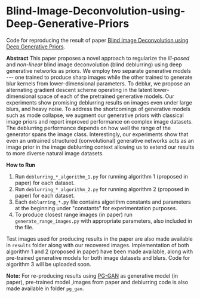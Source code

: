 # Blind-Image-Deconvolution-using-Deep-Generative-Priors
Code for reproducing the result of paper [Blind Image Deconvolution using Deep Generative Priors](https://arxiv.org/abs/1802.04073). 



**Abstract**
This paper proposes a novel approach to regularize the *ill-posed* and *non-linear* blind image deconvolution (blind deblurring) using deep generative networks as priors. We employ two separate generative models --- one trained to produce sharp images while the other trained to generate blur kernels from lower-dimensional parameters.  To deblur, we propose an alternating gradient descent scheme operating in the latent lower-dimensional space of each of the pretrained generative models. Our experiments show promising deblurring results on  images even under large blurs, and heavy noise. To address the shortcomings of generative models such as mode collapse, we augment our generative priors with classical image priors and report improved performance on complex image datasets. The deblurring performance depends on how well the range of the generator spans the image class. Interestingly, our experiments show that even an untrained structured (convolutional) generative networks acts as an image prior in the image deblurring context allowing us to extend our results to more diverse natural image datasets. 



**How to Run**

1. Run `deblurring_*_algorithm_1.py`  for running algorithm 1 (proposed in paper)  for each dataset.
2. Run `deblurring_*_algorithm_2.py`  for running algorithm 2 (proposed in paper)  for each dataset.
3. Each `deblurring_*.py` file contains algorithm constants and parameters at the beginning under "constants" for experimentation purposes.
4. To produce closest range images (in paper) run `generate_range_images.py` with appropriate parameters, also included in the file.



Test images used for producing results in the paper are also made available in `results` folder along with our recovered images. Implementation of both algorithm 1 and 2 (proposed in paper) have been made available, along with pre-trained generative models for both image datasets and blurs. Code for algorithm 3 will be uploaded soon.



**Note:**
For re-producing results using [PG-GAN](https://arxiv.org/abs/1710.10196) as generative model  (in paper), pre-trained model ,images from paper and deblurring code is also made available in folder `pg_gan`.  